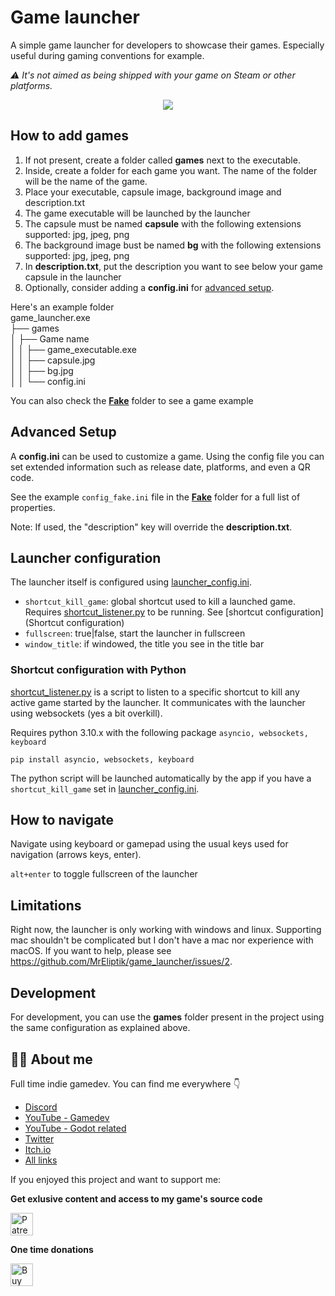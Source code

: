 # Game launcher

A simple game launcher for developers to showcase their games. Especially useful during gaming conventions for example. 

*⚠ It's not aimed as being shipped with your game on Steam or other platforms.*

<p align="center">
  <img src="media/launcher_v0.0.1.gif">
</p>

## How to add games

1. If not present, create a folder called **games** next to the executable.
2. Inside, create a folder for each game you want. The name of the folder will be the name of the game.
3. Place your executable, capsule image, background image and description.txt
4. The game executable will be launched by the launcher
5. The capsule must be named **capsule** with the following extensions supported: jpg, jpeg, png
6. The background image bust be named **bg** with the following extensions supported: jpg, jpeg, png
7. In **description.txt**, put the description you want to see below your game capsule in the launcher
8. Optionally, consider adding a **config.ini** for [advanced setup](#advanced-setup).

Here's an example folder  
game_launcher.exe  
├── games  
│   ├── Game name  
│   │   ├── game_executable.exe  
│   │   ├── capsule.jpg  
│   │   ├── bg.jpg  
│   │   └── config.ini  

You can also check the [**Fake**](games/Fake) folder to see a game example

## Advanced Setup

A **config.ini** can be used to customize a game. Using the config file you can set extended information such as release date, platforms, and even a QR code.

See the example `config_fake.ini` file in the [**Fake**](games/Fake/config_fake.ini) folder for a full list of properties.

Note: If used, the "description" key will override the **description.txt**.

## Launcher configuration

The launcher itself is configured using [launcher_config.ini](launcher_config.ini). 

- `shortcut_kill_game`: global shortcut used to kill a launched game. Requires [shortcut_listener.py](shortcut_listener.py) to be running. See [shortcut configuration](Shortcut configuration)
- `fullscreen`: true|false, start the launcher in fullscreen  
- `window_title`: if windowed, the title you see in the title bar

### Shortcut configuration with Python

[shortcut_listener.py](shortcut_listener.py) is a script to listen to a specific shortcut to kill any active game started by the launcher. It communicates with the launcher using websockets (yes a bit overkill).

Requires python 3.10.x with the following package `asyncio, websockets, keyboard`

```
pip install asyncio, websockets, keyboard
```

The python script will be launched automatically by the app if you have a `shortcut_kill_game` set in [launcher_config.ini](launcher_config.ini).

## How to navigate

Navigate using keyboard or gamepad using the usual keys used for navigation (arrows keys, enter).

`alt+enter` to toggle fullscreen of the launcher

## Limitations

Right now, the launcher is only working with windows and linux. Supporting mac shouldn't be complicated but I don't have a mac nor experience with macOS. If you want to help, please see https://github.com/MrEliptik/game_launcher/issues/2.  

## Development

For development, you can use the **games** folder present in the project using the same configuration as explained above.

## 💁‍♂️ About me

Full time indie gamedev. You can find me everywhere 👇

- [Discord](https://discord.gg/83nFRPTP6t)
- [YouTube - Gamedev](https://www.youtube.com/@MrEliptik)
- [YouTube - Godot related](https://www.youtube.com/@mrelipteach)
- [Twitter](https://twitter.com/mreliptik) 
- [Itch.io](https://mreliptik.itch.io/)
- [All links](https://bento.me/mreliptik)

If you enjoyed this project and want to support me:

**Get exlusive content and access to my game's source code**

<a href='https://patreon.com/MrEliptik' target='_blank'><img height='36' style='border:0px;height:36px;' src='media/become_patreon.png' border='0' alt='Patreon link' /></a>

**One time donations**

<a href='https://ko-fi.com/H2H23ODS7' target='_blank'><img height='36' style='border:0px;height:36px;' src='https://cdn.ko-fi.com/cdn/kofi1.png?v=3' border='0' alt='Buy Me a Coffee at ko-fi.com' /></a>
